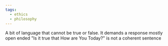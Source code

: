 ```yaml
---
tags:
  - ethics
  - philosophy
---
```

A bit of language that cannot be true or false.
It demands a response mostly open ended
"Is it true that How are You Today?" is not a coherent sentence